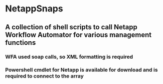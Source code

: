 # NetappSnaps
## A collection of shell scripts to call Netapp Workflow Automator for various management functions
### WFA used soap calls, so XML formatting is required
### Powershell cmdlet for Netapp is available for download and is required to connect to the array
